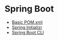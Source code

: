 # Spring Boot

* [Basic POM.xml](https://gist.github.com/marcelogbrito/d6767c7400b39f68e3f85402eda412b4) 
* [Spring Initializr](http://start.spring.io/)
* [Spring Boot CLI](https://docs.spring.io/spring-boot/docs/current/reference/html/cli.html)
